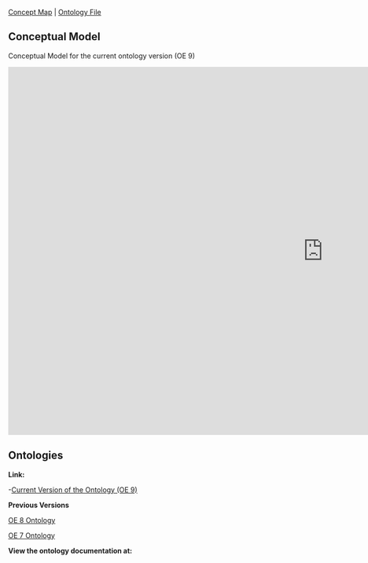 [Concept Map](#conceptual-model) | [Ontology File](course-recommender.rdf)

## Conceptual Model

Conceptual Model for the current ontology version (OE 9)

<iframe src="https://docs.google.com/presentation/d/e/2PACX-1vT_hoVxISQjwSDF2v_LMlL0Ra3RqFPPKDsxnljISJsoO4n3FQXPezZor3k_aNq3nw/embed?start=false&loop=false&delayms=3000" frameborder="0" width="1280" height="749" allowfullscreen="true" mozallowfullscreen="true" webkitallowfullscreen="true"></iframe>

## Ontologies

**Link:**

-[Current Version of the Ontology (OE 9)](https://drive.google.com/file/d/1verhdTvaZH14al4VWKdWQ2QXlu_wuWxd/view?usp=sharing)

**Previous Versions**

[OE 8 Ontology](https://drive.google.com/file/d/1v9KZwQ4AZDXTUz2iHKb_jwY-ValCyj1g/view?usp=sharing)

[OE 7 Ontology](https://drive.google.com/file/d/1ARmCyA8xjANjzTvHzqkahsWC4y-itHmT/view?usp=sharing)

**View the ontology documentation at:**
